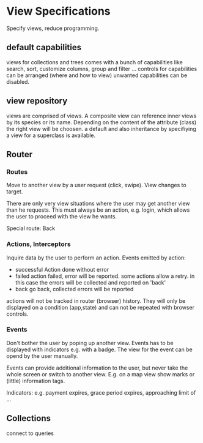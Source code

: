 View Specifications
===================

Specify views, reduce programming.

## default capabilities
views for collections and trees comes with a bunch
of capabilities like search, sort, customize columns,
group and filter ...
controls for capabilities can be arranged (where and how to view) 
unwanted capabilities can be disabled.

## view repository
views are comprised of views.
A composite view can reference inner views by its species or its name.
Depending on the content of the attribute (class) the right view will be choosen.
a default and also inheritance by specifiying a view for a superclass is available.
 
## Router

### Routes
Move to another view by a user request (click, swipe). 
View changes to target.

There are only very view situations where the user may get another view than he requests.
This must always be an action, e.g. login, which allows the user to proceed with
the view he wants.  

Special route: Back 

### Actions, Interceptors
Inquire data by the user to perform an action. 
Events emitted by action:
- successful    Action done without error
- failed        action failed, error will be reported. some actions allow a retry. in this case the errors will be collected and reported on 'back' 
- back          go back, collected errors will be reported

actions will not be tracked in router (browser) history. They will only be displayed on a condition (app,state) 
and can not be repeated with browser controls.

### Events
Don't bother the user by poping up another view. Events has to be displayed with indicators
e.g. with a badge. The view for the event can be opend by the user manually.

Events can provide additional information to the user, but never take the whole screen or switch to another view.
E.g. on a map view show marks or (little) information tags.

Indicators:
e.g. payment expires, grace period expires, approaching limit of ...

## Collections
connect to queries
